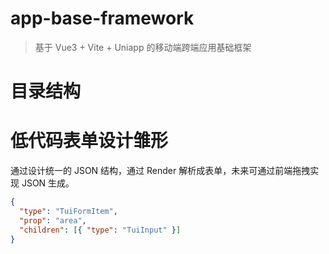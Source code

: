 # app-base-framework

> 基于 Vue3 + Vite + Uniapp 的移动端跨端应用基础框架

# 目录结构

# 低代码表单设计雏形

通过设计统一的 JSON 结构，通过 Render 解析成表单，未来可通过前端拖拽实现 JSON 生成。

```json
{
  "type": "TuiFormItem",
  "prop": "area",
  "children": [{ "type": "TuiInput" }]
}
```
